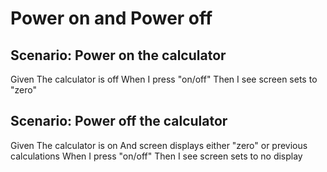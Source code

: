 
# Power on and Power off

## Scenario: Power on the calculator

Given The calculator is off
When I press "on/off"
Then I see screen sets to "zero"

## Scenario: Power off the calculator

Given The calculator is on And screen displays either "zero" or previous calculations
When I press "on/off"
Then I see screen sets to no display
